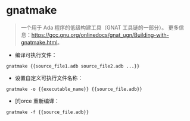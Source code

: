 # gnatmake

> 一个用于 Ada 程序的低级构建工具（GNAT 工具链的一部分）。
> 更多信息：<https://gcc.gnu.org/onlinedocs/gnat_ugn/Building-with-gnatmake.html>。

- 编译可执行文件：

`gnatmake {{source_file1.adb source_file2.adb ...}}`

- 设置自定义可执行文件名称：

`gnatmake -o {{executable_name}} {{source_file.adb}}`

- [f]orce 重新编译：

`gnatmake -f {{source_file.adb}}`
